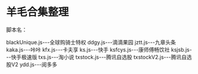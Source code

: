 # 羊毛合集整理

脚本名：

blackUnique.js---全球购骑士特权
ddgy.js---滴滴果园
jztt.js---九章头条
kaka.js---咔咔
kfx.js---卡夫享
ks.js---快手
ksfcys.js---康师傅畅饮社
ksjsb.js---快手极速版
txs.js---淘小说
txstock.js---腾讯自选股
txstockV2.js---腾讯自选股V2
ydd.js---阅多多

